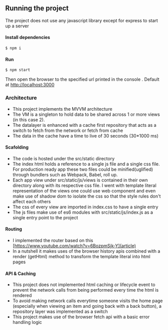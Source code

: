 ## Running the project
The project does not use any javascript library except for express to start up a server 
#### Install dependencies
```
$ npm i
```
#### Run
```
$ npm start
```
Then open the browser to the specified url printed in the console . Default at [http://localhost:3000](http://localhost:3000) 
### Architecture
 - This project implements the MVVM architecture
 - The VM is a singleton to hold data to be shared across  1 or more views (in this case 2).
 - The datalayer is enhanced with a cache first repository that acts as a switch to fetch from the network or fetch from cache
 - The data in the cache have a time to live of 30 seconds (30*1000 ms)
#### Scafolding
- The code is hosted under the  src/static directory
- The index html holds a reference to a single js file and a single css file. For production ready app these two files could be minified(uglified)
  through bundlers such as Webpack, Babel, roll up. 
- Each app view under src/static/js/views is contained in their own directory along with its respective css file. I went with template literal 
  representation of the views one could use web component and even make use of shadow dom to isolate the css so that the style rules don't affect each others
- The css  of every view are imported in index.css to have a single entry
- The js files make use of es6 modules with src/static/js/index.js as a single entry point to the project
#### Routing
- I implemented the router based on this  [https://www.youtube.com/watch?v=6BozpmSjk-Y](article)
- In a nutshell it makes uses of the browser history apis combined with a render (getHtml) method to transform the template literal into html pages
#### API & Caching
- This project does not implemented html caching or lifecycle event to prevent the network calls from being performed every time the html is rendered
- To avoid making network calls everytime someone visits the home page (especially when viewing an item and going back with a back button),
 a repository layer was implemented as a switch
- This project makes use of the browser fetch api with a basic error handling logic